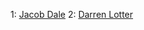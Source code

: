 1: [Jacob Dale](https://github.com/jacobrdale)
2: [Darren Lotter](mailto:darren.lotter@wjccschools.org)
